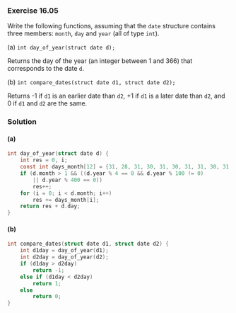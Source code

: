 ### Exercise 16.05

Write the following functions, assuming that the `date` structure contains three
members: `month`, `day` and `year` (all of type `int`).

(a) `int day_of_year(struct date d);`

Returns the day of the year (an integer between 1 and 366) that corresponds to
the date `d`.

(b) `int compare_dates(struct date d1, struct date d2);`

Returns -1 if `d1` is an earlier date than `d2`, +1 if `d1` is a later date than
`d2`, and 0 if `d1` and `d2` are the same.

### Solution

#### (a)

```c
int day_of_year(struct date d) {
    int res = 0, i;
    const int days_month[12] = {31, 28, 31, 30, 31, 30, 31, 31, 30, 31, 30, 31};
    if (d.month > 1 && ((d.year % 4 == 0 && d.year % 100 != 0) 
        || d.year % 400 == 0))
        res++;
    for (i = 0; i < d.month; i++)
        res += days_month[i];
    return res + d.day;
}
```

#### (b)

```c
int compare_dates(struct date d1, struct date d2) {
    int d1day = day_of_year(d1);
    int d2day = day_of_year(d2);
    if (d1day > d2day)
        return -1;
    else if (d1day < d2day)
        return 1;
    else
        return 0;
}
```
